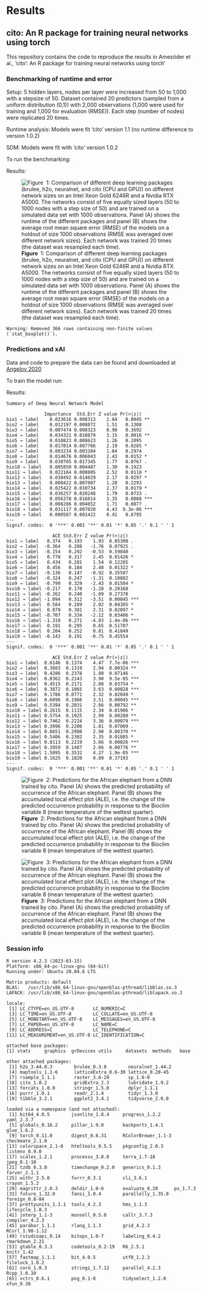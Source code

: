 Results
================

## cito: An R package for training neural networks using torch

This repository contains the code to reproduce the results in Amesöder
et al., ‘cito’: An R package for training neural networks using torch’

### Benchmarking of runtime and error

Setup: 5 hidden layers, nodes per layer were increased from 50 to 1,000
with a stepsize of 50. Dataset contained 20 predictors (sampled from a
uniform distribution (0,1)) with 2,000 observations (1,000 were used for
training and 1,000 for evaluation (RMSE)). Each step (number of nodes)
were replicated 20 times.

Runtime analysis: Models were fit ‘cito’ version 1.1 (no runtime
difference to version 1.0.2)

SDM: Models were fit with ‘cito’ version 1.0.2

To run the benchmarking:

Results:

<figure>
<img src="figures/fig-Fig_1-1.png" id="fig-Fig_1"
alt="Figure  1: Comparison of different deep learning packages (brulee, h2o, neuralnet, and cito (CPU and GPU)) on different network sizes on an Intel Xeon Gold 6246R and a Nvidia RTX A5000. The networks consist of five equally sized layers (50 to 1000 nodes with a step size of 50) and are trained on a simulated data set with 1000 observations. Panel (A) shows the runtime of the different packages and panel (B) shows the average root mean square error (RMSE) of the models on a holdout of size 1000 observations (RMSE was averaged over different network sizes). Each network was trained 20 times (the dataset was resampled each time)." />
<figcaption aria-hidden="true"><strong>Figure </strong> 1: Comparison of
different deep learning packages (brulee, h2o, neuralnet, and cito (CPU
and GPU)) on different network sizes on an Intel Xeon Gold 6246R and a
Nvidia RTX A5000. The networks consist of five equally sized layers (50
to 1000 nodes with a step size of 50) and are trained on a simulated
data set with 1000 observations. Panel (A) shows the runtime of the
different packages and panel (B) shows the average root mean square
error (RMSE) of the models on a holdout of size 1000 observations (RMSE
was averaged over different network sizes). Each network was trained 20
times (the dataset was resampled each time).</figcaption>
</figure>

    Warning: Removed 366 rows containing non-finite values (`stat_boxplot()`).

### Predictions and xAI

Data and code to prepare the data can be found and downloaded at
[Angelov 2020](https://doi.org/10.5281/zenodo.4048271)

To train the model run:

Results:

    Summary of Deep Neural Network Model

                  Importance  Std.Err Z value Pr(>|z|)    
    bio1 → label    0.023616 0.008313    2.84   0.0045 ** 
    bio2 → label    0.012197 0.008072    1.51   0.1308    
    bio3 → label    0.007474 0.008323    0.90   0.3692    
    bio4 → label    0.034321 0.010879    3.15   0.0016 ** 
    bio5 → label    0.010823 0.008623    1.26   0.2095    
    bio6 → label    0.017014 0.007766    2.19   0.0285 *  
    bio7 → label    0.003234 0.003104    1.04   0.2974    
    bio8 → label    0.014676 0.006043    2.43   0.0152 *  
    bio9 → label    0.030705 0.017345    1.77   0.0767 .  
    bio10 → label   0.005850 0.004487    1.30   0.1923    
    bio11 → label   0.022184 0.008805    2.52   0.0118 *  
    bio12 → label   0.030492 0.014029    2.17   0.0297 *  
    bio13 → label   0.008422 0.007007    1.20   0.2293    
    bio14 → label   0.025422 0.010734    2.37   0.0179 *  
    bio15 → label   0.036257 0.020248    1.79   0.0733 .  
    bio16 → label   0.056378 0.016814    3.35   0.0008 ***
    bio17 → label   0.008286 0.004852    1.71   0.0877 .  
    bio18 → label   0.031117 0.007020    4.43  9.3e-06 ***
    bio19 → label   0.000587 0.001422    0.41   0.6795    
    ---
    Signif. codes:  0 '***' 0.001 '**' 0.01 '*' 0.05 '.' 0.1 ' ' 1

                     ACE Std.Err Z value Pr(>|z|)    
    bio1 → label   0.374   0.193    1.93  0.05300 .  
    bio2 → label  -0.364   0.208   -1.76  0.07925 .  
    bio3 → label  -0.154   0.292   -0.53  0.59840    
    bio4 → label   0.778   0.317    2.45  0.01426 *  
    bio5 → label   0.434   0.281    1.54  0.12285    
    bio6 → label   0.456   0.184    2.48  0.01322 *  
    bio7 → label  -0.136   0.147   -0.92  0.35507    
    bio8 → label  -0.324   0.247   -1.31  0.18882    
    bio9 → label  -0.799   0.329   -2.43  0.01504 *  
    bio10 → label -0.217   0.170   -1.28  0.20168    
    bio11 → label -0.262   0.240   -1.09  0.27378    
    bio12 → label -1.094   0.312   -3.51  0.00045 ***
    bio13 → label  0.584   0.289    2.02  0.04305 *  
    bio14 → label  0.879   0.381    2.31  0.02097 *  
    bio15 → label -0.707   0.334   -2.12  0.03406 *  
    bio16 → label -1.310   0.271   -4.83  1.4e-06 ***
    bio17 → label  0.191   0.295    0.65  0.51707    
    bio18 → label  0.204   0.252    0.81  0.41849    
    bio19 → label -0.143   0.191   -0.75  0.45554    
    ---
    Signif. codes:  0 '***' 0.001 '**' 0.01 '*' 0.05 '.' 0.1 ' ' 1

                     ACE Std.Err Z value Pr(>|z|)    
    bio1 → label  0.6146  0.1374    4.47  7.7e-06 ***
    bio2 → label  0.3883  0.1319    2.94  0.00324 ** 
    bio3 → label  0.4286  0.2378    1.80  0.07146 .  
    bio4 → label  0.8362  0.2143    3.90  9.5e-05 ***
    bio5 → label  0.4515  0.2171    2.08  0.03754 *  
    bio6 → label  0.3872  0.1065    3.63  0.00028 ***
    bio7 → label  0.1786  0.0771    2.32  0.02049 *  
    bio8 → label  0.6896  0.1966    3.51  0.00045 ***
    bio9 → label  0.5394  0.2031    2.66  0.00792 ** 
    bio10 → label 0.2615  0.1115    2.34  0.01906 *  
    bio11 → label 0.5754  0.1925    2.99  0.00280 ** 
    bio12 → label 0.7462  0.2224    3.36  0.00079 ***
    bio13 → label 0.3996  0.2206    1.81  0.07009 .  
    bio14 → label 0.8651  0.2980    2.90  0.00370 ** 
    bio15 → label 0.5406  0.2302    2.35  0.01885 *  
    bio16 → label 0.8113  0.2219    3.66  0.00026 ***
    bio17 → label 0.3959  0.1487    2.66  0.00776 ** 
    bio18 → label 1.5095  0.3532    4.27  1.9e-05 ***
    bio19 → label 0.1625  0.1820    0.89  0.37193    
    ---
    Signif. codes:  0 '***' 0.001 '**' 0.01 '*' 0.05 '.' 0.1 ' ' 1

<figure>
<img src="figures/fig-Fig_3-1.png" id="fig-Fig_3-1"
alt="Figure  2: Predictions for the African elephant from a DNN trained by cito. Panel (A) shows the predicted probability of occurrence of the African elephant. Panel (B) shows the accumulated local effect plot (ALE), i.e. the change of the predicted occurrence probability in response to the Bioclim variable 8 (mean temperature of the wettest quarter)." />
<figcaption aria-hidden="true"><strong>Figure </strong> 2: Predictions
for the African elephant from a DNN trained by cito. Panel (A) shows the
predicted probability of occurrence of the African elephant. Panel (B)
shows the accumulated local effect plot (ALE), i.e. the change of the
predicted occurrence probability in response to the Bioclim variable 8
(mean temperature of the wettest quarter).</figcaption>
</figure>

<figure>
<img src="figures/fig-Fig_3-2.png" id="fig-Fig_3-2"
alt="Figure  3: Predictions for the African elephant from a DNN trained by cito. Panel (A) shows the predicted probability of occurrence of the African elephant. Panel (B) shows the accumulated local effect plot (ALE), i.e. the change of the predicted occurrence probability in response to the Bioclim variable 8 (mean temperature of the wettest quarter)." />
<figcaption aria-hidden="true"><strong>Figure </strong> 3: Predictions
for the African elephant from a DNN trained by cito. Panel (A) shows the
predicted probability of occurrence of the African elephant. Panel (B)
shows the accumulated local effect plot (ALE), i.e. the change of the
predicted occurrence probability in response to the Bioclim variable 8
(mean temperature of the wettest quarter).</figcaption>
</figure>

### Session info

    R version 4.2.3 (2023-03-15)
    Platform: x86_64-pc-linux-gnu (64-bit)
    Running under: Ubuntu 20.04.6 LTS

    Matrix products: default
    BLAS:   /usr/lib/x86_64-linux-gnu/openblas-pthread/libblas.so.3
    LAPACK: /usr/lib/x86_64-linux-gnu/openblas-pthread/liblapack.so.3

    locale:
     [1] LC_CTYPE=en_US.UTF-8       LC_NUMERIC=C              
     [3] LC_TIME=en_US.UTF-8        LC_COLLATE=en_US.UTF-8    
     [5] LC_MONETARY=en_US.UTF-8    LC_MESSAGES=en_US.UTF-8   
     [7] LC_PAPER=en_US.UTF-8       LC_NAME=C                 
     [9] LC_ADDRESS=C               LC_TELEPHONE=C            
    [11] LC_MEASUREMENT=en_US.UTF-8 LC_IDENTIFICATION=C       

    attached base packages:
    [1] stats     graphics  grDevices utils     datasets  methods   base     

    other attached packages:
     [1] h2o_3.44.0.3        brulee_0.3.0        neuralnet_1.44.2   
     [4] maptools_1.1-6      latticeExtra_0.6-30 lattice_0.20-45    
     [7] rsample_1.1.1       raster_3.6-20       sp_1.6-0           
    [10] cito_1.0.2          gridExtra_2.3       lubridate_1.9.2    
    [13] forcats_1.0.0       stringr_1.5.0       dplyr_1.1.1        
    [16] purrr_1.0.1         readr_2.1.4         tidyr_1.3.0        
    [19] tibble_3.2.1        ggplot2_3.4.1       tidyverse_2.0.0    

    loaded via a namespace (and not attached):
     [1] bit64_4.0.5        jsonlite_1.8.4     progress_1.2.2     yaml_2.3.7        
     [5] globals_0.16.2     pillar_1.9.0       backports_1.4.1    glue_1.6.2        
     [9] torch_0.11.0       digest_0.6.31      RColorBrewer_1.1-3 checkmate_2.1.0   
    [13] colorspace_2.1-0   htmltools_0.5.5    pkgconfig_2.0.3    listenv_0.9.0     
    [17] scales_1.2.1       processx_3.8.0     terra_1.7-18       jpeg_0.1-10       
    [21] tzdb_0.3.0         timechange_0.2.0   generics_0.1.3     farver_2.1.1      
    [25] withr_2.5.0        furrr_0.3.1        cli_3.6.1          crayon_1.5.2      
    [29] magrittr_2.0.3     deldir_1.0-6       evaluate_0.20      ps_1.7.3          
    [33] future_1.32.0      fansi_1.0.4        parallelly_1.35.0  foreign_0.8-84    
    [37] prettyunits_1.1.1  tools_4.2.3        hms_1.1.3          lifecycle_1.0.3   
    [41] interp_1.1-3       munsell_0.5.0      callr_3.7.3        compiler_4.2.3    
    [45] parabar_1.1.1      rlang_1.1.3        grid_4.2.3         RCurl_1.98-1.12   
    [49] rstudioapi_0.14    bitops_1.0-7       labeling_0.4.2     rmarkdown_2.21    
    [53] gtable_0.3.3       codetools_0.2-19   R6_2.5.1           knitr_1.42        
    [57] fastmap_1.1.1      bit_4.0.5          utf8_1.2.3         filelock_1.0.2    
    [61] coro_1.0.3         stringi_1.7.12     parallel_4.2.3     Rcpp_1.0.10       
    [65] vctrs_0.6.1        png_0.1-8          tidyselect_1.2.0   xfun_0.38         
